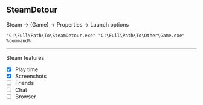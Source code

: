 SteamDetour
-----------

Steam -> (Game) -> Properties -> Launch options

`"C:\Full\Path\To\SteamDetour.exe" "C:\Full\Path\To\Other\Game.exe" %command%`

---

Steam features

- [x] Play time
- [x] Screenshots
- [ ] Friends
- [ ] Chat
- [ ] Browser
